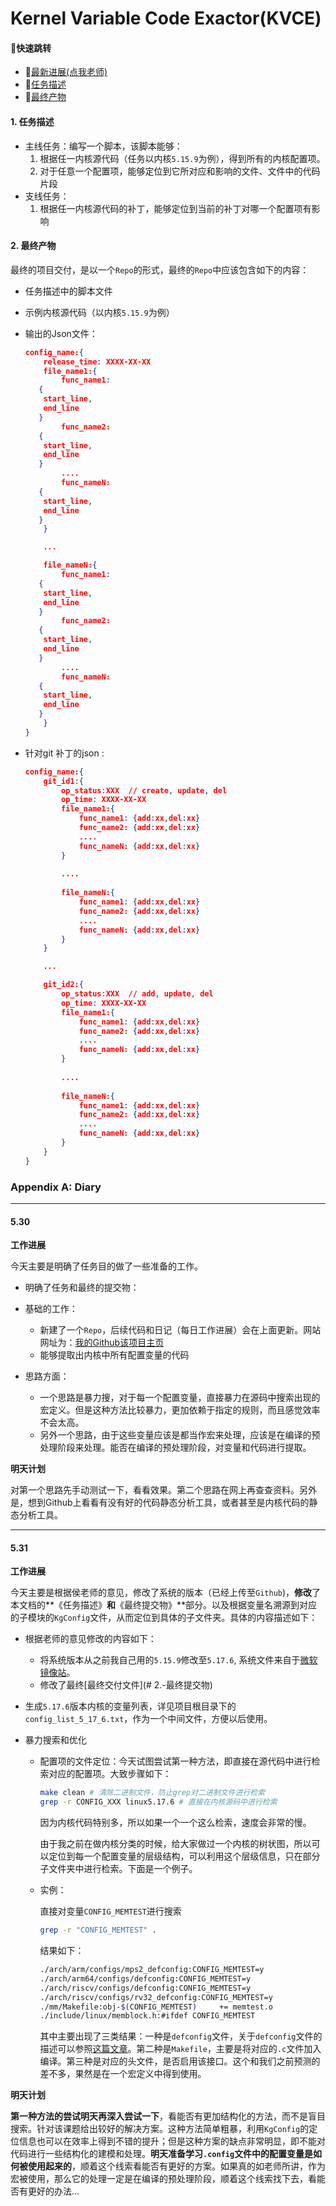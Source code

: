 # Kernel Variable Code Exactor(KVCE) 

#### 🔗快速跳转

- 🚀[最新进展(点我老师)](#531)
- 🍕[任务描述](#1-任务描述)
- 🍭[最终产物](#2-最终产物)

#### 1. 任务描述

* 主线任务：编写一个脚本，该脚本能够：
  1. 根据任一内核源代码（任务以内核`5.15.9`为例），得到所有的内核配置项。
  2. 对于任意一个配置项，能够定位到它所对应和影响的文件、文件中的代码片段
* 支线任务：
  1. 根据任一内核源代码的补丁，能够定位到当前的补丁对哪一个配置项有影响

#### 2. 最终产物

最终的项目交付，是以一个`Repo`的形式，最终的`Repo`中应该包含如下的内容：

* 任务描述中的脚本文件

* 示例内核源代码（以内核`5.15.9`为例）

* 输出的Json文件：

  ```json
  config_name:{
      release_time: XXXX-XX-XX
      file_name1:{
          func_name1: 
     {
      start_line,
      end_line
     }
          func_name2:
     {
      start_line,
      end_line
     }  
          ....
          func_nameN: 
     {
      start_line,
      end_line
     }
      } 
  
      ...
  
      file_nameN:{
          func_name1:    
     {
      start_line,
      end_line
     }
          func_name2: 
     {
      start_line,
      end_line
     }
          ....
          func_nameN:    
     {
      start_line,
      end_line
     }
      }  
  }   
  ```

  

* 针对git 补丁的json :

  ```json
  config_name:{
      git_id1:{
          op_status:XXX  // create, update, del 
          op_time: XXXX-XX-XX
          file_name1:{
              func_name1: {add:xx,del:xx}
              func_name2: {add:xx,del:xx}
              ....
              func_nameN: {add:xx,del:xx}
          }  
             
          ....
          
          file_nameN:{
              func_name1: {add:xx,del:xx}
              func_name2: {add:xx,del:xx}
              ....
              func_nameN: {add:xx,del:xx}
          }     
      }
  
      ...
  
      git_id2:{
          op_status:XXX  // add, update, del 
          op_time: XXXX-XX-XX
          file_name1:{
              func_name1: {add:xx,del:xx}
              func_name2: {add:xx,del:xx}
              ....
              func_nameN: {add:xx,del:xx}
          }  
             
          ....
          
          file_nameN:{
              func_name1: {add:xx,del:xx}
              func_name2: {add:xx,del:xx}
              ....
              func_nameN: {add:xx,del:xx}
          }     
      } 
  }
  ```

  

### Appendix A: Diary

---

#### **5.30**

**工作进展**

今天主要是明确了任务目的做了一些准备的工作。

* 明确了任务和最终的提交物：
* 基础的工作：
  * 新建了一个`Repo`，后续代码和日记（每日工作进展）会在上面更新。网站网址为：[我的Github该项目主页](https://github.com/Rose1917/KVCE)
  * 能够提取出内核中所有配置变量的代码

* 思路方面：
  * 一个思路是暴力搜，对于每一个配置变量，直接暴力在源码中搜索出现的宏定义。但是这种方法比较暴力，更加依赖于指定的规则，而且感觉效率不会太高。
  * 另外一个思路，由于这些变量应该是都当作宏来处理，应该是在编译的预处理阶段来处理。能否在编译的预处理阶段，对变量和代码进行提取。

**明天计划**

对第一个思路先手动测试一下，看看效果。第二个思路在网上再查查资料。另外是，想到Github上看看有没有好的代码静态分析工具，或者甚至是内核代码的静态分析工具。



---

#### 5.31

**工作进展**

今天主要是根据侯老师的意见，修改了系统的版本（已经上传至`Github`)，**修改**了本文档的**《任务描述》**和**《最终提交物》**部分。以及根据变量名溯源到对应的子模块的`KgConfig`文件，从而定位到具体的子文件夹。具体的内容描述如下：

* 根据老师的意见修改的内容如下：
  * 将系统版本从之前我自己用的`5.15.9`修改至`5.17.6`, 系统文件来自于[微软镜像站](https://mirrors.edge.kernel.org/pub/linux/kernel/v5.x/)。
  * 修改了最终[最终交付文件](# 2.-最终提交物)

* 生成`5.17.6`版本内核的变量列表，详见项目根目录下的`config_list_5_17_6.txt`，作为一个中间文件，方便以后使用。

* 暴力搜索和优化

  * 配置项的文件定位：今天试图尝试第一种方法，即直接在源代码中进行检索对应的配置项。大致步骤如下：

    ```bash
    make clean # 清除二进制文件，防止grep对二进制文件进行检索
    grep -r CONFIG_XXX linux5.17.6 # 直接在内核源码中进行检索
    ```

    因为内核代码特别多，所以如果一个一个这么检索，速度会非常的慢。

    由于我之前在做内核分类的时候，给大家做过一个内核的树状图，所以可以定位到每一个配置变量的层级结构，可以利用这个层级信息，只在部分子文件夹中进行检索。下面是一个例子。

  * 实例：

    直接对变量`CONFIG_MEMTEST`进行搜索

    ```bash
    grep -r "CONFIG_MEMTEST" .
    ```

    结果如下：

    ```bash
    ./arch/arm/configs/mps2_defconfig:CONFIG_MEMTEST=y
    ./arch/arm64/configs/defconfig:CONFIG_MEMTEST=y
    ./arch/riscv/configs/defconfig:CONFIG_MEMTEST=y
    ./arch/riscv/configs/rv32_defconfig:CONFIG_MEMTEST=y
    ./mm/Makefile:obj-$(CONFIG_MEMTEST)		+= memtest.o
    ./include/linux/memblock.h:#ifdef CONFIG_MEMTEST
    ```

    其中主要出现了三类结果：一种是`defconfig`文件，关于`defconfig`文件的描述可以参照[这篇文章](https://stackoverflow.com/questions/41885015/what-exactly-does-linux-kernels-make-defconfig-do)。第二种是`Makefile`，主要是将对应的`.c`文件加入编译。第三种是对应的头文件，是否启用该接口。这个和我们之前预测的差不多，果然是在一个宏定义中得到使用。

    

**明天计划**

**第一种方法的尝试明天再深入尝试一下**，看能否有更加结构化的方法，而不是盲目搜索。针对该课题给出较好的解决方案。这种方法简单粗暴，利用`KgConfig`的定位信息也可以在效率上得到不错的提升；但是这种方案的缺点非常明显，即不能对代码进行一些结构化的建模和处理。**明天准备学习`.config`文件中的配置变量是如何被使用起来的**，顺着这个线索看能否有更好的方案。如果真的如老师所讲，作为宏被使用，那么它的处理一定是在编译的预处理阶段，顺着这个线索找下去，看能否有更好的办法...
